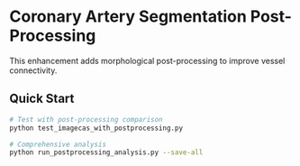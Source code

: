 # Coronary Artery Segmentation Post-Processing

This enhancement adds morphological post-processing to improve vessel connectivity.

## Quick Start

```bash
# Test with post-processing comparison
python test_imagecas_with_postprocessing.py

# Comprehensive analysis
python run_postprocessing_analysis.py --save-all
